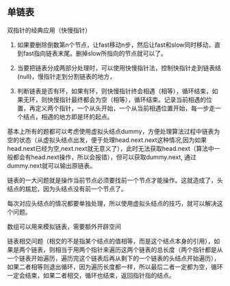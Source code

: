 ﻿

## 单链表

双指针的经典应用（快慢指针）  

1. 如果要删除倒数第n个节点，让fast移动n步，然后让fast和slow同时移动，直到fast指向链表末尾。删掉slow所指向的节点就可以了。  

2. 当要把链表分成两部分处理时，可以使用快慢指针法，控制快指针走到链表结(null)，慢指针走到分割链表的地方，  

3. 判断链表是否有环，如果有环，则快慢指针终会相遇（相等），循环结束，如果无环，则快慢指针最终都会为空（相等），循环结束。记录当前相遇的位置，再定义两个指针，一个从头开始，一个从当前相遇位置开始，每一步走一个结点，相遇的地方即是环的起点。  


基本上所有的题都可以考虑使用虚拟头结点dummy，方便处理算法过程中链表为空的状态（从虚拟头结点出发，便于处理head.next.next这种情况,因为如果head.next已经为空,next.next就无意义了），此时无法获取head.next（算法中一般都会有head.next操作，所以会报错），但可以获取dummy.next, 通过dummy.next就可以输出原链表。  

链表的一大问题就是操作当前节点必须要找前一个节点才能操作。这就造成了，头结点的尴尬，因为头结点没有前一个节点了。  

每次对应头结点的情况都要单独处理，所以使用虚拟头结点的技巧，就可以解决这个问题。  

数组可以用来模拟链表，需要额外开辟空间  

链表相交问题（相交的不是指某个结点的值相等，而是这个结点本身的引用），如果是两个链表，则相当于用两个指针来遍历这两个链表的总长度（两个指针都是从一个链表开始遍历，遍历完这个链表后再从剩下的一个链表的头结点开始遍历），如果二者相等则退出循环，因为遍历长度都一样，所以最后二者一定都为空，循环一定会结束，如果二者相交，循环也结束，返回指针指的结点。  


